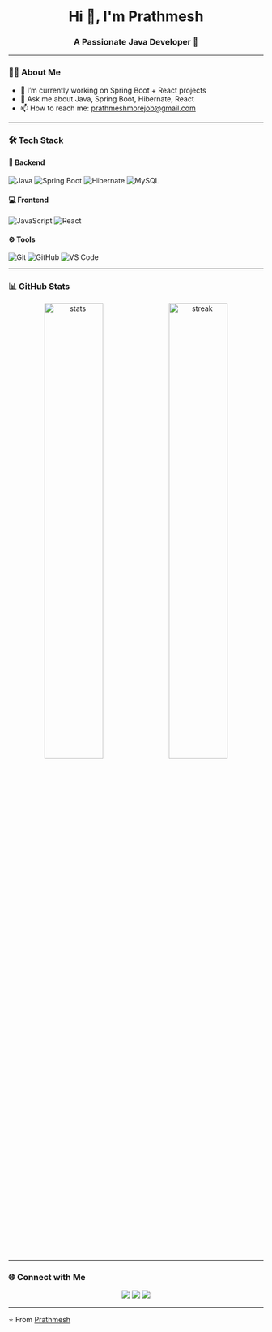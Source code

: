 <!-- Profile Banner -->
<p align="center">
<!--   <img src="https://i.imgur.com/z8d0z5R.png" alt="Profile Banner" width="100%" /> -->
</p>

<h1 align="center">Hi 👋, I'm Prathmesh</h1>
<h3 align="center">A Passionate Java Developer 🚀</h3>

---

### 👨‍💻 About Me
- 🔭 I’m currently working on Spring Boot + React projects
- 💬 Ask me about Java, Spring Boot, Hibernate, React
- 📫 How to reach me: prathmeshmorejob@gmail.com
  

---

### 🛠️ Tech Stack

#### 🚀 Backend
![Java](https://img.shields.io/badge/Java-ED8B00?style=for-the-badge&logo=openjdk&logoColor=white)
![Spring Boot](https://img.shields.io/badge/Spring%20Boot-6DB33F?style=for-the-badge&logo=springboot&logoColor=white)
![Hibernate](https://img.shields.io/badge/Hibernate-59666C?style=for-the-badge&logo=hibernate&logoColor=white)
![MySQL](https://img.shields.io/badge/MySQL-005C84?style=for-the-badge&logo=mysql&logoColor=white)

#### 💻 Frontend
![JavaScript](https://img.shields.io/badge/JavaScript-F7E017?style=for-the-badge&logo=javascript&logoColor=black)
![React](https://img.shields.io/badge/React-20232A?style=for-the-badge&logo=react&logoColor=61DAFB)

#### ⚙️ Tools
![Git](https://img.shields.io/badge/Git-F05033?style=for-the-badge&logo=git&logoColor=white)
![GitHub](https://img.shields.io/badge/GitHub-181717?style=for-the-badge&logo=github&logoColor=white)
![VS Code](https://img.shields.io/badge/VS%20Code-0078d7?style=for-the-badge&logo=visual-studio-code&logoColor=white)

---

### 📊 GitHub Stats
<p align="center">
  <img src="https://github-readme-stats.vercel.app/api?username=YOUR_GITHUB_USERNAME&show_icons=true&theme=tokyonight" alt="stats" width="48%" />
  <img src="https://github-readme-streak-stats.herokuapp.com/?user=YOUR_GITHUB_USERNAME&theme=tokyonight" alt="streak" width="48%" />
</p>

---

### 🌐 Connect with Me
<p align="center">
  <a href="[https://www.linkedin.com/in/YOUR_LINKEDIN/](https://www.linkedin.com/in/prathmesh-more-51a656291/)"><img src="https://img.shields.io/badge/LinkedIn-0A66C2?style=for-the-badge&logo=linkedin&logoColor=white" /></a>
  <a href="mailto:prathmeshmorejob@gmail.com"><img src="https://img.shields.io/badge/Email-D14836?style=for-the-badge&logo=gmail&logoColor=white" /></a>
  <a href="https://github.com/Prathurajegaonkar"><img src="https://img.shields.io/badge/GitHub-181717?style=for-the-badge&logo=github&logoColor=white" /></a>
</p>

---

⭐️ From [Prathmesh](https://github.com/Prathurajegaonkar)
